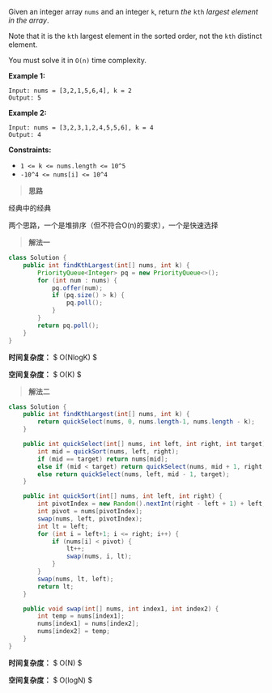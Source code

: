 Given an integer array `nums` and an integer `k`, return *the* `kth` *largest element in the array*.

Note that it is the `kth` largest element in the sorted order, not the `kth` distinct element.

You must solve it in `O(n)` time complexity.

 

**Example 1:**

```
Input: nums = [3,2,1,5,6,4], k = 2
Output: 5
```

**Example 2:**

```
Input: nums = [3,2,3,1,2,4,5,5,6], k = 4
Output: 4
```

 

**Constraints:**

- `1 <= k <= nums.length <= 10^5`
- `-10^4 <= nums[i] <= 10^4`



> **思路**

经典中的经典

两个思路，一个是堆排序（但不符合O(n)的要求），一个是快速选择



> **解法一**

```java
class Solution {
    public int findKthLargest(int[] nums, int k) {
        PriorityQueue<Integer> pq = new PriorityQueue<>();
        for (int num : nums) {
            pq.offer(num);
            if (pq.size() > k) {
                pq.poll();
            }
        }
        return pq.poll();
    }
}
```

**时间复杂度：** $ O(NlogK) $

**空间复杂度：** $ O(K) $



> **解法二**

```java
class Solution {
    public int findKthLargest(int[] nums, int k) {
        return quickSelect(nums, 0, nums.length-1, nums.length - k);
    }

    public int quickSelect(int[] nums, int left, int right, int target) {
        int mid = quickSort(nums, left, right);
        if (mid == target) return nums[mid];
        else if (mid < target) return quickSelect(nums, mid + 1, right, target);
        else return quickSelect(nums, left, mid - 1, target);
    }

    public int quickSort(int[] nums, int left, int right) {
        int pivotIndex = new Random().nextInt(right - left + 1) + left;
        int pivot = nums[pivotIndex];
        swap(nums, left, pivotIndex);
        int lt = left;
        for (int i = left+1; i <= right; i++) {
            if (nums[i] < pivot) {
                lt++;
                swap(nums, i, lt);
            }
        }
        swap(nums, lt, left);
        return lt;
    }

    public void swap(int[] nums, int index1, int index2) {
        int temp = nums[index1];
        nums[index1] = nums[index2];
        nums[index2] = temp;
    }
}
```

**时间复杂度：** $ O(N) $

**空间复杂度：** $ O(logN) $
